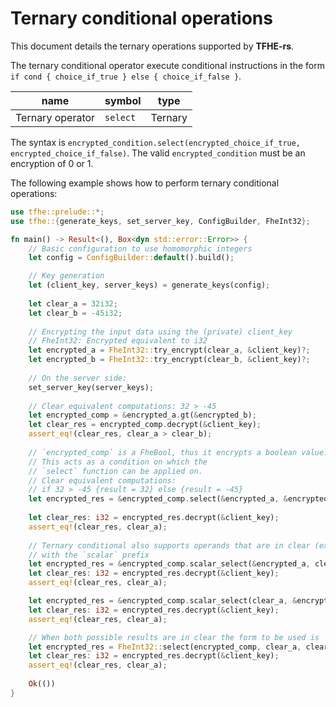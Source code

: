 # Ternary conditional operations

This document details the ternary operations supported by **TFHE-rs**.

The ternary conditional operator execute conditional instructions in the form `if cond { choice_if_true } else { choice_if_false }`.

| name             | symbol   | type    |
| ---------------- | -------- | ------- |
| Ternary operator | `select` | Ternary |

The syntax is `encrypted_condition.select(encrypted_choice_if_true, encrypted_choice_if_false)`. The valid `encrypted_condition` must be an encryption of 0 or 1.

The following example shows how to perform ternary conditional operations:

```rust
use tfhe::prelude::*;
use tfhe::{generate_keys, set_server_key, ConfigBuilder, FheInt32};

fn main() -> Result<(), Box<dyn std::error::Error>> {
    // Basic configuration to use homomorphic integers
    let config = ConfigBuilder::default().build();

    // Key generation
    let (client_key, server_keys) = generate_keys(config);
    
    let clear_a = 32i32;
    let clear_b = -45i32;
    
    // Encrypting the input data using the (private) client_key
    // FheInt32: Encrypted equivalent to i32
    let encrypted_a = FheInt32::try_encrypt(clear_a, &client_key)?;
    let encrypted_b = FheInt32::try_encrypt(clear_b, &client_key)?;
    
    // On the server side:
    set_server_key(server_keys);
    
    // Clear equivalent computations: 32 > -45
    let encrypted_comp = &encrypted_a.gt(&encrypted_b);
    let clear_res = encrypted_comp.decrypt(&client_key);
    assert_eq!(clear_res, clear_a > clear_b);
    
    // `encrypted_comp` is a FheBool, thus it encrypts a boolean value.
    // This acts as a condition on which the
    // `select` function can be applied on.
    // Clear equivalent computations:
    // if 32 > -45 {result = 32} else {result = -45}
    let encrypted_res = &encrypted_comp.select(&encrypted_a, &encrypted_b);
    
    let clear_res: i32 = encrypted_res.decrypt(&client_key);
    assert_eq!(clear_res, clear_a);
    
    // Ternary conditional also supports operands that are in clear (except for the condition)
    // with the `scalar` prefix
    let encrypted_res = &encrypted_comp.scalar_select(&encrypted_a, clear_b);
    let clear_res: i32 = encrypted_res.decrypt(&client_key);
    assert_eq!(clear_res, clear_a);

    let encrypted_res = &encrypted_comp.scalar_select(clear_a, &encrypted_b);
    let clear_res: i32 = encrypted_res.decrypt(&client_key);
    assert_eq!(clear_res, clear_a);

    // When both possible results are in clear the form to be used is
    let encrypted_res = FheInt32::select(encrypted_comp, clear_a, clear_b);
    let clear_res: i32 = encrypted_res.decrypt(&client_key);
    assert_eq!(clear_res, clear_a);
   
    Ok(())
}
```
